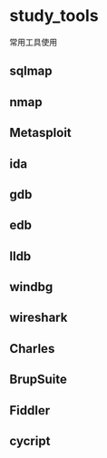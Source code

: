 # study_tools
常用工具使用
## sqlmap
## nmap
## Metasploit
## ida
## gdb
## edb
## lldb
## windbg
## wireshark
## Charles 
## BrupSuite 
## Fiddler
## cycript


